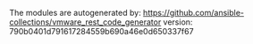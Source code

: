 The modules are autogenerated by:
https://github.com/ansible-collections/vmware_rest_code_generator
version: 790b0401d791617284559b690a46e0d650337f67
